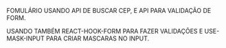 FOMULÁRIO USANDO API DE BUSCAR CEP, E API PARA VALIDAÇÃO DE FORM.

USANDO TAMBÉM REACT-HOOK-FORM PARA FAZER VALIDAÇÕES E USE-MASK-INPUT PARA CRIAR MASCARAS NO INPUT.
